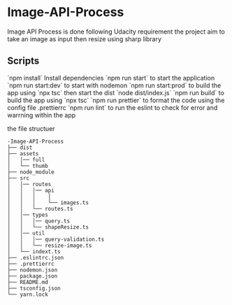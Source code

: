 # Image-API-Process
Image API Process is done following Udacity requirement the project aim to take an image as input then resize using sharp library



<h2> Scripts</h2>
`npm install` Install dependencies
`npm run start` to start the application
`npm run start:dev` to start with nodemon
`npm run start:prod` to build the app using `npx tsc` then start the dist `node dist/index.js`
`npm run build` to build the app using `npx tsc`
`npm run prettier` to format the code using the config file .prettierrc
`npm run lint` to run the eslint to check for error and warrning within the app



the file structuer
```
-Image-API-Process
├── dist                 
├── assets
│   │── full         
│   └── thumb 
├── node_module
├── src
│   │── routes
│   │   │── api
│   │   │    │
│   │   │    └── images.ts
│   │   └── routes.ts
│   │── types
│   │   │── query.ts         
│   │   └── shapeResize.ts 
│   │── util
│   │   │── query-validation.ts         
│   │   └── resize-image.ts 
│   └── indext.ts 
├── .eslintrc.json                  
├── .prettierrc
├── nodemon.json                  
├── package.json
├── README.md                  
├── tsconfig.json
└── yarn.lock
```
